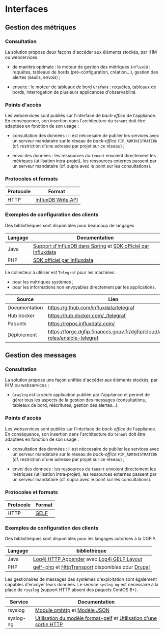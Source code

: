 # Interfaces 

## Gestion des métriques

### Consultation

La solution propose deux façons d'accéder aux éléments stockés, par IHM ou 
webservices :

* de manière optimale : le moteur de gestion des métriques `InfluxDB` : 
requêtes, tableaux de bords (pré-configuration, création...), gestion des 
alertes (seuils, envois) ;

* ensuite : le moteur de tableaux de bord `Grafana` : requêtes, tableaux de 
bords, interrogation de plusieurs applicances d'observabilité.

### Points d'accès

Les webservices sont publiés sur l'interface de *back-office* de l'appliance.
En conséquence, son insertion dans l'architecture du `tenant` doit être 
adaptées en fonction de son usage :

* consultation des données : il est néccesaire de publier les services avec un 
serveur mandataire sur le réseau de *back-office* `FIP_ADMINISTRATION` (cf.
restriction d'une adresse par projet sur ce réseau) ;

* envoi des données : les ressources du `tenant` envoient directement les 
métriques (utilisation intra-projet), les ressources externes passent par un 
serveur mandataire (cf. supra avec le point sur les consultations).

### Protocoles et formats

Protocole | Format
----------|-----------------------------------------------------------------------------------
HTTP      | [InfluxDB Write API](https://v2.docs.influxdata.com/v2.0/api/#operation/PostWrite)

### Exemples de configuration des clients

Des bibliothèques sont disponibles pour beaucoup de langages.

Langage | Documentation
--------|-------------------------------------------------------------------------------
Java    | [Support d'InfluxDB dans Spring](https://docs.spring.io/spring-boot/docs/2.0.0.RC1/api/org/springframework/boot/autoconfigure/influx/InfluxDbAutoConfiguration.html) et [SDK officiel par Influxdata](https://github.com/influxdata/influxdb-client-java)
PHP     | [SDK officiel par Influxdata](https://github.com/influxdata/influxdb-php)

Le collecteur à utiliser est `Telegraf` pour les machines :

* pour les métriques systèmes ; 
* pour les informations non envoyables directement par les applications.

Source        | Lien
--------------|---------------------------------------
Documentation | https://github.com/influxdata/telegraf
Hub docker    | https://hub.docker.com/_/telegraf
Paquets       | https://repos.influxdata.com/
Déploiement   | https://forge.dgfip.finances.gouv.fr/dgfip/cloud/ansible-roles/ansible-telegraf

## Gestion des messages

### Consultation

La solution propose une façon unifiée d'accéder aux éléments stockés, par IHM 
ou webservices :

* `Graylog` est la seule application publiée par l'appliance et permet de gérer 
tous les aspects de la gestion des messages (consultations, tableaux de bord, 
réécritures, gestion des alertes...).

### Points d'accès

Les webservices sont publiés sur l'interface de *back-office* de l'appliance.
En conséquence, son insertion dans l'architecture du `tenant` doit être 
adaptées en fonction de son usage :

* consultation des données : il est néccesaire de publier les services avec un 
serveur mandataire sur le réseau de *back-office* `FIP_ADMINISTRATION` (cf.
restriction d'une adresse par projet sur ce réseau) ;

* envoi des données : les ressources du `tenant` envoient directement les 
métriques (utilisation intra-projet), les ressources externes passent par un 
serveur mandataire (cf. supra avec le point sur les consultations).

### Protocoles et formats

Protocole | Format
----------|-------------------------------------------------------------------------------------------------
HTTP      | [GELF](http://docs.graylog.org/en/3.2/pages/gelf.html#sending-gelf-messages-via-http-using-curl)

### Exemples de configuration des clients

Des bibliothèques sont disponibles pour les langages autorisés à la DGFiP.

Langage | bibliothèque
--------|------------------------------------------------------------------------------------------------------------------------------------------------------------------------------------------------
Java    | [Log4j HTTP Appender](https://logging.apache.org/log4j/2.x/manual/appenders.html#HttpAppender) avec [Log4j GELF Layout](https://logging.apache.org/log4j/2.x/manual/layouts.html#GELFLayout)
PHP     | [gelf-php](https://github.com/bzikarsky/gelf-php) et [HttpTransport](https://github.com/bzikarsky/gelf-php/blob/master/src/Gelf/Transport/HttpTransport.php) disponibles pour [Drupal](https://www.drupal.org/project/gelf)

Les gestionaires de messages des systèmes d'exploitation sont également 
capables d'envoyer leurs données. Le service `syslog-ng` est nécessaire à la 
place de `rsyslog` (support HTTP absent des paquets CentOS 8+).

Service | Documentation
-------------------------|--------------------------------------------------------------------------------------------------------------------------------------------------------------
rsyslog                  | [Module omhttp](https://www.rsyslog.com/doc/v8-stable/configuration/modules/omhttp.htm) et [Modèle JSON](https://www.rsyslog.com/doc/v8-stable/configuration/templates.html#generating-json)
syslog-ng                | [Utilisation du modèle format-gelf](https://www.syslog-ng.com/technical-documents/doc/syslog-ng-open-source-edition/3.16/administration-guide/58) et [Utilisation d'une sortie HTTP](https://www.syslog-ng.com/technical-documents/doc/syslog-ng-open-source-edition/3.16/administration-guide/35#TOPIC-956514)
